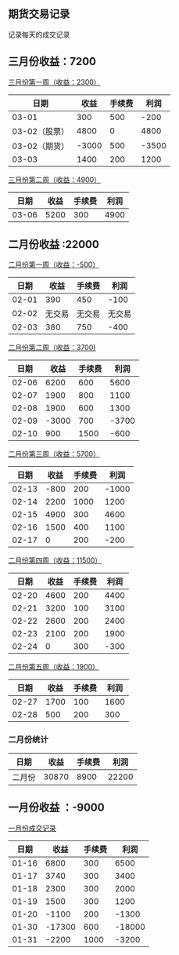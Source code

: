 ## 期货交易记录

记录每天的成交记录

## 三月份收益：7200

[三月份第一周（收益：2300）](https://github.com/Ityang/Futures/blob/main/2023/202303/3%E6%9C%88%E4%BB%BD%E7%AC%AC%E4%B8%80%E5%91%A8.md)

| 日期          | 收益  | 手续费 | 利润  |
| ------------- | ----- | ------ | ----- |
| 03-01         | 300   | 500    | -200  |
| 03-02（股票） | 4800  | 0      | 4800  |
| 03-02（期货） | -3000 | 500    | -3500 |
| 03-03         | 1400  | 200    | 1200  |

[三月份第二周（收益：4900）](https://github.com/Ityang/Futures/blob/main/2023/202303/3%E6%9C%88%E4%BB%BD%E7%AC%AC%E4%BA%8C%E5%91%A8.md)

| 日期  | 收益 | 手续费 | 利润 |
| ----- | ---- | ------ | ---- |
| 03-06 | 5200 | 300    | 4900 |



## 二月份收益 :22000

[二月份第一周（收益：-500）](https://github.com/Ityang/Futures/blob/main/2023/202302/2%E6%9C%88%E4%BB%BD%E7%AC%AC%E4%B8%80%E5%91%A8.md)

| 日期  | 收益   | 手续费 | 利润   |
| ----- | ------ | ------ | ------ |
| 02-01 | 390    | 450    | -100   |
| 02-02 | 无交易 | 无交易 | 无交易 |
| 02-03 | 380    | 750    | -400   |

[二月份第二周（收益：3700)](https://github.com/Ityang/Futures/blob/main/2023/202302/2%E6%9C%88%E4%BB%BD%E7%AC%AC%E4%BA%8C%E5%91%A8.md)

| 日期  | 收益  | 手续费 | 利润  |
| ----- | ----- | ------ | ----- |
| 02-06 | 6200  | 600    | 5600  |
| 02-07 | 1900  | 800    | 1100  |
| 02-08 | 1900  | 600    | 1300  |
| 02-09 | -3000 | 700    | -3700 |
| 02-10 | 900   | 1500   | -600  |

[二月份第三周（收益：5700）](https://github.com/Ityang/Futures/blob/main/2023/202302/2%E6%9C%88%E4%BB%BD%E7%AC%AC%E4%B8%89%E5%91%A8.md)

| 日期  | 收益 | 手续费 | 利润  |
| ----- | ---- | ------ | ----- |
| 02-13 | -800 | 200    | -1000 |
| 02-14 | 2200 | 1000   | 1200  |
| 02-15 | 4900 | 300    | 4600  |
| 02-16 | 1500 | 400    | 1100  |
| 02-17 | 0    | 200    | -200  |

[二月份第四周（收益：11500）](https://github.com/Ityang/Futures/blob/main/2023/202302/2%E6%9C%88%E4%BB%BD%E7%AC%AC%E5%9B%9B%E5%91%A8.md)

| 日期  | 收益 | 手续费 | 利润 |
| ----- | ---- | ------ | ---- |
| 02-20 | 4600 | 200    | 4400 |
| 02-21 | 3200 | 100    | 3100 |
| 02-22 | 2600 | 200    | 2400 |
| 02-23 | 2100 | 200    | 1900 |
| 02-24 | 0    | 300    | -300 |

[二月份第五周（收益：1900）](https://github.com/Ityang/Futures/blob/main/2023/202302/2%E6%9C%88%E4%BB%BD%E7%AC%AC%E4%BA%94%E5%91%A8.md)

| 日期  | 收益 | 手续费 | 利润 |
| ----- | ---- | ------ | ---- |
| 02-27 | 1700 | 100    | 1600 |
| 02-28 | 500  | 200    | 300  |

### 二月份统计

| 日期   | 收益  | 手续费 | 利润  |
| ------ | ----- | ------ | ----- |
| 二月份 | 30870 | 8900   | 22200 |

## 一月份收益 ：-9000

[一月份成交记录](https://github.com/Ityang/Futures/blob/main/2023/202301/2023%E5%B9%B41%E6%9C%88%E4%BB%BD.md)

| 日期  | 收益   | 手续费 | 利润   |
| ----- | ------ | ------ | ------ |
| 01-16 | 6800   | 300    | 6500   |
| 01-17 | 3740   | 300    | 3400   |
| 01-18 | 2300   | 300    | 2000   |
| 01-19 | 1500   | 300    | 1200   |
| 01-20 | -1100  | 200    | -1300  |
| 01-30 | -17300 | 600    | -18000 |
| 01-31 | -2200  | 1000   | -3200  |
